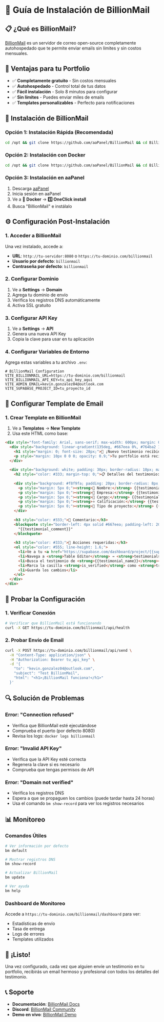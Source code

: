 # 🚀 Guía de Instalación de BillionMail

## 📋 ¿Qué es BillionMail?

[BillionMail](https://github.com/aaPanel/BillionMail) es un servidor de correo open-source completamente autohospedado que te permite enviar emails sin límites y sin costos mensuales.

## 🎯 Ventajas para tu Portfolio

- ✅ **Completamente gratuito** - Sin costos mensuales
- ✅ **Autohospedado** - Control total de tus datos
- ✅ **Fácil instalación** - Solo 8 minutos para configurar
- ✅ **Sin límites** - Puedes enviar miles de emails
- ✅ **Templates personalizables** - Perfecto para notificaciones

## 🔧 Instalación de BillionMail

### Opción 1: Instalación Rápida (Recomendada)

```bash
cd /opt && git clone https://github.com/aaPanel/BillionMail && cd BillionMail && bash install.sh
```

### Opción 2: Instalación con Docker

```bash
cd /opt && git clone https://github.com/aaPanel/BillionMail && cd BillionMail && cp env_init .env && docker compose up -d
```

### Opción 3: Instalación en aaPanel

1. Descarga [aaPanel](https://www.aapanel.com/new/download.html)
2. Inicia sesión en aaPanel
3. Ve a 🐳 **Docker** → **1️⃣ OneClick install**
4. Busca "BillionMail" e instálalo

## ⚙️ Configuración Post-Instalación

### 1. Acceder a BillionMail

Una vez instalado, accede a:
- **URL**: `http://tu-servidor:8080` o `https://tu-dominio.com/billionmail`
- **Usuario por defecto**: `billionmail`
- **Contraseña por defecto**: `billionmail`

### 2. Configurar Dominio

1. Ve a **Settings** → **Domain**
2. Agrega tu dominio de envío
3. Verifica los registros DNS automáticamente
4. Activa SSL gratuito

### 3. Configurar API Key

1. Ve a **Settings** → **API**
2. Genera una nueva API Key
3. Copia la clave para usar en tu aplicación

### 4. Configurar Variables de Entorno

Agrega estas variables a tu archivo `.env`:

```env
# BillionMail Configuration
VITE_BILLIONMAIL_URL=https://tu-dominio.com/billionmail
VITE_BILLIONMAIL_API_KEY=tu_api_key_aqui
VITE_ADMIN_EMAIL=kevin.gonzalez04@outlook.com
VITE_SUPABASE_PROJECT_ID=tu_proyecto_id
```

## 📧 Configurar Template de Email

### 1. Crear Template en BillionMail

1. Ve a **Templates** → **New Template**
2. Usa este HTML como base:

```html
<div style="font-family: Arial, sans-serif; max-width: 600px; margin: 0 auto; padding: 20px; background-color: #f8f9fa;">
  <div style="background: linear-gradient(135deg, #667eea 0%, #764ba2 100%); color: white; padding: 30px; border-radius: 10px; text-align: center;">
    <h1 style="margin: 0; font-size: 28px;">🎉 ¡Nuevo testimonio recibido!</h1>
    <p style="margin: 10px 0 0 0; opacity: 0.9;">Tu portfolio está recibiendo feedback positivo</p>
  </div>
  
  <div style="background: white; padding: 30px; border-radius: 10px; margin-top: 20px; box-shadow: 0 2px 10px rgba(0,0,0,0.1);">
    <h2 style="color: #333; margin-top: 0;">📋 Detalles del testimonio:</h2>
    
    <div style="background: #f8f9fa; padding: 20px; border-radius: 8px; margin: 20px 0;">
      <p style="margin: 5px 0;"><strong>👤 Nombre:</strong> {{testimonial_name}}</p>
      <p style="margin: 5px 0;"><strong>🏢 Empresa:</strong> {{testimonial_company}}</p>
      <p style="margin: 5px 0;"><strong>💼 Cargo:</strong> {{testimonial_position}}</p>
      <p style="margin: 5px 0;"><strong>⭐ Calificación:</strong> {{testimonial_rating}}/5</p>
      <p style="margin: 5px 0;"><strong>📁 Tipo de proyecto:</strong> {{testimonial_project_type}}</p>
    </div>
    
    <h3 style="color: #333;">💬 Comentario:</h3>
    <blockquote style="border-left: 4px solid #667eea; padding-left: 20px; margin: 20px 0; font-style: italic; color: #555;">
      "{{testimonial_comment}}"
    </blockquote>
    
    <h3 style="color: #333;">🔧 Acciones requeridas:</h3>
    <ol style="color: #555; line-height: 1.6;">
      <li>Ve a tu <a href="https://supabase.com/dashboard/project/{{supabase_project_id}}/editor" style="color: #667eea;">dashboard de Supabase</a></li>
      <li>Navega a <strong>Table Editor</strong> → <strong>testimonials</strong></li>
      <li>Busca el testimonio de <strong>{{testimonial_name}}</strong></li>
      <li>Marca la casilla <strong>is_verified</strong> como <strong>true</strong></li>
      <li>Guarda los cambios</li>
    </ol>
  </div>
</div>
```

## 🧪 Probar la Configuración

### 1. Verificar Conexión

```bash
# Verificar que BillionMail está funcionando
curl -X GET https://tu-dominio.com/billionmail/api/health
```

### 2. Probar Envío de Email

```bash
curl -X POST https://tu-dominio.com/billionmail/api/send \
  -H "Content-Type: application/json" \
  -H "Authorization: Bearer tu_api_key" \
  -d '{
    "to": "kevin.gonzalez04@outlook.com",
    "subject": "Test BillionMail",
    "html": "<h1>¡BillionMail funciona!</h1>"
  }'
```

## 🔍 Solución de Problemas

### Error: "Connection refused"
- Verifica que BillionMail esté ejecutándose
- Comprueba el puerto (por defecto 8080)
- Revisa los logs: `docker logs billionmail`

### Error: "Invalid API Key"
- Verifica que la API Key esté correcta
- Regenera la clave si es necesario
- Comprueba que tengas permisos de API

### Error: "Domain not verified"
- Verifica los registros DNS
- Espera a que se propaguen los cambios (puede tardar hasta 24 horas)
- Usa el comando `bm show-record` para ver los registros necesarios

## 📊 Monitoreo

### Comandos Útiles

```bash
# Ver información por defecto
bm default

# Mostrar registros DNS
bm show-record

# Actualizar BillionMail
bm update

# Ver ayuda
bm help
```

### Dashboard de Monitoreo

Accede a `https://tu-dominio.com/billionmail/dashboard` para ver:
- Estadísticas de envío
- Tasa de entrega
- Logs de errores
- Templates utilizados

## 🎉 ¡Listo!

Una vez configurado, cada vez que alguien envíe un testimonio en tu portfolio, recibirás un email hermoso y profesional con todos los detalles del testimonio.

## 📞 Soporte

- **Documentación**: [BillionMail Docs](https://github.com/aaPanel/BillionMail)
- **Discord**: [BillionMail Community](https://discord.gg/asfXzBUhZr)
- **Demo en vivo**: [BillionMail Demo](https://demo.billionmail.com/billionmail) 